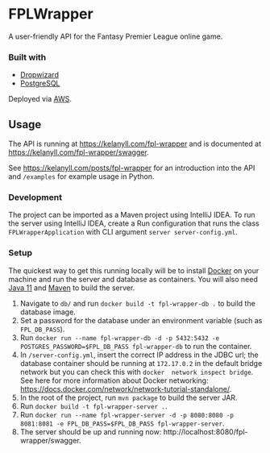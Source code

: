 # FPLWrapper

A user-friendly API for the Fantasy Premier League online game.

### Built with
- [Dropwizard](https://www.dropwizard.io/en/latest/index.html)
- [PostgreSQL](https://www.postgresql.org/)

Deployed via [AWS](https://aws.amazon.com/).
## Usage
The API is running at https://kelanyll.com/fpl-wrapper and is documented at https://kelanyll.com/fpl-wrapper/swagger.

See https://kelanyll.com/posts/fpl-wrapper for an introduction into the API and `/examples` for example usage 
in Python.

### Development
The project can be imported as a Maven project using IntelliJ IDEA. To run the server using IntelliJ IDEA, create a 
Run configuration that runs the class `FPLWrapperApplication` with CLI argument `server server-config.yml`.

### Setup
The quickest way to get this running locally will be to install [Docker](https://www.docker.com/) on your machine 
and run the server and database as containers. You will also need [Java 11](https://openjdk.java.net/projects/jdk/11/) and [Maven](https://maven.apache.org/) to build the server. 
1. Navigate to `db/` and run `docker build -t fpl-wrapper-db .` to build the database image.
2. Set a password for the database under an environment variable (such as `FPL_DB_PASS`).
2. Run `docker run --name fpl-wrapper-db -d -p 5432:5432 -e POSTGRES_PASSWORD=$FPL_DB_PASS fpl-wrapper-db` to run 
   the 
   container.
3. In `/server-config.yml`, insert the correct IP address in the JDBC url; the database 
   container should be running at `172.17.0.2` in the default bridge network but you can check this with `docker 
   network inspect bridge`. See here for more information about Docker networking: https://docs.docker.com/network/network-tutorial-standalone/.
4. In the root of the project, run `mvn package` to build the server JAR.
5. Run `docker build -t fpl-wrapper-server .`.
6. Run `docker run --name fpl-wrapper-server -d -p 8080:8080 -p 8081:8081 -e FPL_DB_PASS=$FPL_DB_PASS fpl-wrapper-server`.
7. The server should be up and running now: http://localhost:8080/fpl-wrapper/swagger.
